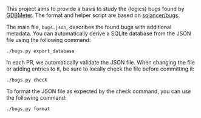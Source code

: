 This project aims to provide a basis to study the (logics) bugs found by
[GDBMeter](https://github.com/InverseIntegral/gdbmeter). The format and helper script are based on
[sqlancer/bugs](https://github.com/sqlancer/bugs).

The main file, `bugs.json`, describes the found bugs with additional metadata. You can automatically derive a SQLite
database from the JSON file using the following command:

```shell
./bugs.py export_database
```

In each PR, we automatically validate the JSON file. When changing the file or adding entries to it, be sure to locally
check the file before committing it:

```shell
./bugs.py check
```

To format the JSON file as expected by the check command, you can use the following command:

```shell
./bugs.py format
```
